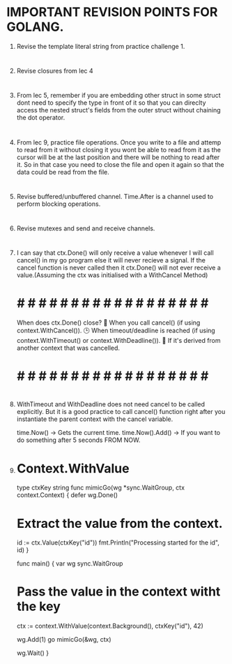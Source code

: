 # IMPORTANT REVISION POINTS FOR GOLANG.

1. Revise the template literal string from practice challenge 1.

#
2. Revise closures from lec 4

#
3. From lec 5, remember if you are embedding other struct in some struct dont
   need to specify the type in front of it so that you can direclty access the
   nested struct's fields from the outer struct without chaining the dot operator.

#
4. From lec 9, practice file operations. Once you write to a file and attemp to
   read from it without closing it you wont be able to read from it as the cursor
   will be at the last position and there will be nothing to read after it.
   So in that case you need to close the file and open it again so that the data
   could be read from the file.

#
5. Revise buffered/unbuffered channel. Time.After is a channel used to perform
   blocking operations.

#
6. Revise mutexes and send and receive channels.

#
7. I can say that ctx.Done() will only receive a value whenever I
   will call cancel() in my go program else it will never recieve a signal. If
   the cancel function is never called then it ctx.Done() will not ever receive
   a value.(Assuming the ctx was initialised with a WithCancel Method)

    # # # # # # # # # # # # # # # # # # # #
    When does ctx.Done() close?
    🔔 When you call cancel() (if using context.WithCancel()).
    🕒 When timeout/deadline is reached (if using context.WithTimeout() or context.WithDeadline()).
    🔗 If it's derived from another context that was cancelled.
    # # # # # # # # # # # # # # # # # # # #


#
8. WithTimeout and WithDeadline does not need cancel to be called explicitly.
   But it is a good practice to call cancel() function right after you instantiate
   the parent context with the cancel variable.

   time.Now() -> Gets the current time.
   time.Now().Add() -> If you want to do something after 5 seconds FROM NOW.



#
9.  # Context.WithValue
    type ctxKey string
    func mimicGo(wg *sync.WaitGroup, ctx context.Context) {
	defer wg.Done()

    # Extract the value from the context.
	id := ctx.Value(ctxKey("id"))
	fmt.Println("Processing started for the id", id)
    }

    func main() {
	var wg sync.WaitGroup

    # Pass the value in the context witht the key
	ctx := context.WithValue(context.Background(), ctxKey("id"), 42)

	wg.Add(1)
	go mimicGo(&wg, ctx)

	wg.Wait()
    }









